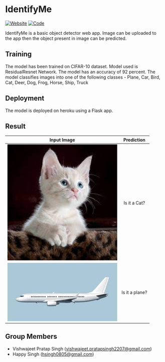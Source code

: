 # IdentifyMe
[![Website](https://img.shields.io/badge/Website-green.svg)](https://identify-me.herokuapp.com/)
[![Code](https://img.shields.io/badge/Code-blue.svg)](https://github.com/Radion-AI/IdentifyMe)

IdentifyMe is a basic object detector web app. Image can be uploaded to the app then the object present in image can be predicted.

## Training
The model has been trained on CIFAR-10 dataset. Model used is ResidualResnet Network. The model has an accuracy of 92 percent.
The model classifies images into one of the following classes - Plane, Car, Bird, Cat, Deer, Dog, Frog, Horse, Ship, Truck

## Deployment
The model is deployed on heroku using a Flask app.

## Result

|                            Input Image                             |           Prediction           |
| :----------------------------------------------------------------: | :----------------------------: |
| <img src="./static/images/cat.jpeg" width="350px" alt="centered image" /> | Is it a Cat? |
| <img src="./static/images/plane.jpeg" width="350px" alt="centered image" /> | Is it a plane? |


## Group Members
- Vishwajeet Pratap Singh (vishwajeet.pratapsingh2207@gmail.com)
- Happy Singh (hsingh0805@gmail.com)